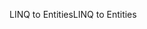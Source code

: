 <span data-ttu-id="d1882-101">LINQ to Entities</span><span class="sxs-lookup"><span data-stu-id="d1882-101">LINQ to Entities</span></span>